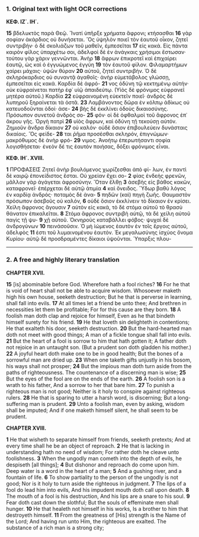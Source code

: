 ### 1. Original text with light OCR corrections

**ΚΕΦ. ΙΖ΄. ΙΗ΄.**

**15** βδελυκτὸς παρὰ Θεῷ. Ἵνατί ὑπῆρξε χρήματα ἄφρονι; κτήσασθαι
**16** γὰρ σοφίαν ἀκάρδιος οὐ δυνήσεται. Ὃς ὑψηλὸν ποιεῖ τὸν ἑαυτοῦ
    οἶκον, ζητεῖ συντριβήν· ὁ δὲ σκολιάζων τοῦ μαθεῖν, ἐμπεσεῖται
**17** εἰς κακά. Εἰς πάντα καιρὸν φίλος ὑπαρχέτω σοι, ἀδελφοὶ δὲ ἐν
    ἀνάγκαις χρήσιμοι ἔστωσαν· τούτου γὰρ χάριν γεννῶνται. Ἀνὴρ
**18** ἄφρων ἐπικροτεῖ καὶ ἐπιχαίρει ἑαυτῷ, ὡς καὶ ὁ ἐγγυώμενος ἐγγύη
**19** τὸν ἑαυτοῦ φίλον. Φιλαμαρτήμων χαίρει μάχαις· ὑψῶν θύραν
**20** αὐτοῦ, ζητεῖ συντριβήν. Ὁ δὲ σκληρόκαρδιος οὐ συναντᾷ ἀγαθοῖς·
    ἀνὴρ εὐμετάβολος γλώσσῃ, ἐμπεσεῖται εἰς κακά. Καρδία δὲ ἀφρό-
**21** νος ὀδύνη τῷ κεκτημένῳ αὐτήν· οὐκ εὐφραίνεται πατὴρ ἐφ᾿ υἱῷ
    ἀπαιδεύτῳ. (Υἱὸς δὲ φρόνιμος εὐφρανεῖ μητέρα αὐτοῦ.) Καρδία
**22** εὐφραινομένη εὐεκτεῖν ποιεῖ· ἀνδρὸς δὲ λυπηροῦ ξηραίνεται τὰ ὀστᾶ.
**23** Λαμβάνοντος δῶρα ἐν κόλπῳ ἀδίκως οὐ κατευοδοῦνται ὁδοί· ἀσε-
**24** βὴς δὲ ἐκκλίνει ὁδοὺς δικαιοσύνης. Πρόσωπον συνετοῦ ἀνδρὸς σο-
**25** φόν· οἱ δὲ ὀφθαλμοὶ τοῦ ἄφρονος ἐπ᾿ ἄκρου γῆς. Ὀργὴ πατρὶ
**26** υἱὸς ἄφρων, καὶ ὀδύνη τῇ τεκούσῃ αὐτόν. Ζημιοῦν ἄνδρα δίκαιον
**27** οὐ καλόν· οὐδὲ ὅσιον ἐπιβουλεύειν δυνάσταις δικαίοις. Ὃς φείδε-
**28** ται ῥῆμα προσέσθαι σκληρόν, ἐπιγνώμων· μακρόθυμος δὲ ἀνὴρ φρό-
**29** νιμος. Ἀνοήτῳ ἐπερωτήσαντι σοφία λογισθήσεται· ἐνεὸν δέ τις
    ἑαυτὸν ποιήσας, δόξει φρόνιμος εἶναι.

**ΚΕΦ. ΙΗ΄. XVIII.**

**1** ΠΡΟΦΑΣΕΙΣ Ζητεῖ ἀνὴρ βουλόμενος χωρίζεσθαι ἀπὸ φί-
    λων, ἐν παντὶ δὲ καιρῷ ἐπονείδιστος ἔσται. Οὐ χρείαν ἔχει σο-
**2** φίας ἐνδεὴς φρενῶν, μᾶλλον γὰρ ἀγάγεται ἀφροσύνην. Ὅταν ἔλθῃ
**3** ἀσεβὴς εἰς βάθος κακῶν, καταφρονεῖ· ἐπέρχεται δὲ αὐτῷ ἀτιμία
**4** καὶ ὄνειδος. Ὕδωρ βαθὺ λόγος ἐν καρδίᾳ ἀνδρός· ποταμὸς δὲ ἀνα-
**5** πηδῶν (καὶ) πηγὴ ζωῆς. Θαυμαστὸν πρόσωπον ἀσεβοῦς οὐ καλόν,
**6** οὐδὲ ὅσιον ἐκκλίνειν τὸ δίκαιον ἐν κρίσει. Χείλη ἄφρονος ἄγουσιν
**7** αὐτὸν εἰς κακά, τὸ δὲ στόμα αὐτοῦ τὸ θρασὺ θάνατον ἐπικαλεῖται.
**8** Στόμα ἄφρονος συντριβὴ αὐτῷ, τὰ δὲ χείλη αὐτοῦ παγὶς τῇ ψυ-
**9** χῇ αὐτοῦ. Ὀκνηροὺς καταβάλλει φόβος· ψυχαὶ δὲ ἀνδρογύνων
**10** πεινάσοῦσιν. Ὁ μὴ ἰώμενος ἑαυτὸν ἐν τοῖς ἔργοις αὐτοῦ, ἀδελφὸς
**11** ἐστι τοῦ λυμαινομένου ἑαυτόν. Ἐκ μεγαλωσύνης ἰσχύος ὄνομα
    Κυρίου· αὐτῷ δὲ προσδραμέντες δίκαιοι ὑψοῦνται. Ὑπαρξις πλου-

---

### 2. A free and highly literary translation

**CHAPTER XVII.**

**15** [is] abominable before God.
Wherefore hath a fool riches?
**16** For he that is void of heart shall not be able to acquire wisdom.
Whosoever maketh high his own house, seeketh destruction;
But he that is perverse in learning, shall fall into evils.
**17** At all times let a friend be unto thee;
And brethren in necessities let them be profitable;
For for this cause are they born.
**18** A foolish man doth clap and rejoice for himself,
Even as he that bindeth himself surety for his friend.
**19** He that loveth sin delighteth in contentions;
He that exalteth his door, seeketh destruction.
**20** But the hard-hearted man doth not meet with good things;
A man of a fickle tongue shall fall into evils.
**21** But the heart of a fool is sorrow to him that hath gotten it;
A father doth not rejoice in an untaught son.
(But a prudent son doth gladden his mother.)
**22** A joyful heart doth make one to be in good health;
But the bones of a sorrowful man are dried up.
**23** When one taketh gifts unjustly in his bosom, his ways shall not prosper;
**24** But the impious man doth turn aside from the paths of righteousness.
The countenance of a discerning man is wise;
**25** But the eyes of the fool are on the ends of the earth.
**26** A foolish son is a wrath to his father,
And a sorrow to her that bare him.
**27** To punish a righteous man is not good;
Neither is it holy to conspire against righteous rulers.
**28** He that is sparing to utter a harsh word, is discerning;
But a long-suffering man is prudent.
**29** Unto a foolish man, even by asking, wisdom shall be imputed;
And if one maketh himself silent, he shall seem to be prudent.

**CHAPTER XVIII.**

**1** He that wisheth to separate himself from friends, seeketh pretexts;
And at every time shall he be an object of reproach.
**2** He that is lacking in understanding hath no need of wisdom;
For rather doth he cleave unto foolishness.
**3** When the ungodly man cometh into the depth of evils, he despiseth [all things];
**4** But dishonor and reproach do come upon him.
Deep water is a word in the heart of a man;
**5** And a gushing river, and a fountain of life.
**6** To show partiality to the person of the ungodly is not good;
Nor is it holy to turn aside the righteous in judgment.
**7** The lips of a fool do lead him into evils,
And his impudent mouth doth call upon death.
**8** The mouth of a fool is his destruction,
And his lips are a snare to his soul.
**9** Fear doth cast down the slothful;
But the souls of effeminate men shall hunger.
**10** He that healeth not himself in his works,
Is a brother to him that destroyeth himself.
**11** From the greatness of [His] strength is the Name of the Lord;
And having run unto Him, the righteous are exalted.
The substance of a rich man is a strong city;